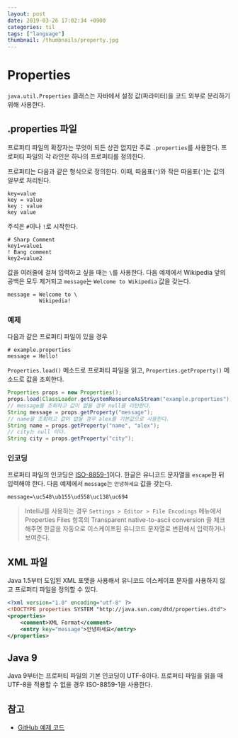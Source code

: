 ```yaml
---
layout: post
date: 2019-03-26 17:02:34 +0900
categories: til
tags: ["language"]
thumbnail: /thumbnails/property.jpg
---
```


# Properties

`java.util.Properties` 클래스는 자바에서 설정 값(파라미터)을 코드 외부로 분리하기 위해 사용한다.

## .properties 파일

프로퍼티 파일의 확장자는 무엇이 되든 상관 없지만 주로 `.properties`를 사용한다. 프로퍼티 파일의 각 라인은 하나의 프로퍼티를 정의한다.

프로퍼티는 다음과 같은 형식으로 정의한다. 이때, 따옴표(`"`)와 작은 따옴표(`'`)는 값의 일부로 처리된다.

```properties
key=value
key = value
key : value
key value
```

주석은 `#`이나 `!`로 시작한다.

```properties
# Sharp Comment
key1=value1
! Bang comment
key2=value2
```

값을 여러줄에 걸쳐 입력하고 싶을 때는 `\`를 사용한다. 다음 예제에서 Wikipedia 앞의 공백은 모두 제거되고 `message`는 `Welcome to Wikipedia` 값을 갖는다.

```properties
message = Welcome to \
          Wikipedia!
```

### 예제

다음과 같은 프로퍼티 파일이 있을 경우

```properties
# example.properties
message = Hello!
```

`Properties.load()` 메소드로 프로퍼티 파일을 읽고, `Properties.getProperty()` 메소드로 값을 조회한다.

```java
Properties props = new Properties();
props.load(ClassLoader.getSystemResourceAsStream("example.properties"));
// message를 조회하고 값이 없을 경우 null을 리턴한다.
String message = props.getProperty("message");
// name을 조회하고 값이 없을 경우 alex를 기본값으로 사용한다.
String name = props.getProperty("name", "alex");
// city는 null 이다.
String city = props.getProperty("city");
```

### 인코딩

프로퍼티 파일의 인코딩은 [ISO-8859-1](https://en.wikipedia.org/wiki/ISO/IEC_8859-1)이다. 한글은 유니코드 문자열을 `escape`한 뒤 입력해야 한다. 다음 예제에서 `message`는 `안녕하세요` 값을 갖는다.

```properties
message=\uc548\ub155\ud558\uc138\uc694
```

> IntelliJ를 사용하는 경우 `Settings > Editor > File Encodings` 메뉴에서 Properties Files 항목의 Transparent native-to-ascii conversion 을 체크해주면 한글을 자동으로 이스케이프된 유니코드 문자열로 변환해서 입력하거나 보여준다.

## XML 파일

Java 1.5부터 도입된 XML 포맷을 사용해서 유니코드 이스케이프 문자를 사용하지 않고 프로퍼티 파일을 정의할 수 있다.

```xml
<?xml version="1.0" encoding="utf-8" ?>
<!DOCTYPE properties SYSTEM "http://java.sun.com/dtd/properties.dtd">
<properties>
    <comment>XML Format</comment>
    <entry key="message">안녕하세요</entry>
</properties>
```

## Java 9

Java 9부터는 프로퍼티 파일의 기본 인코딩이 UTF-8이다. 프로퍼티 파일을 읽을 때 UTF-8을 적용할 수 없을 경우 ISO-8859-1을 사용한다.

## 참고

- [GitHub 예제 코드](https://github.com/raycon/examples/blob/master/java/src/test/java/com/raegon/properties/PropertiesTest.java)
